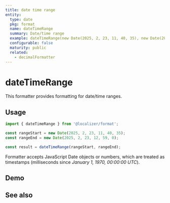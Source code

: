 ```yaml
---
title: date time range
entity:
  type: date
  pkg: format
  name: dateTimeRange
  summary: Date/time range
  example: dateTimeRange(new Date(2025, 2, 23, 11, 40, 35), new Date(2025,2,23,11,59,0))
  configurable: false
  maturity: public
  related:
    - decimalFormatter
---
```


# dateTimeRange <Package name="format"/>

This formatter provides formatting for date/time ranges.

## Usage

```typescript twoslash
import { dateTimeRange } from '@localizer/format';

const rangeStart = new Date(2025, 2, 23, 11, 40, 35);
const rangeEnd = new Date(2025, 2, 23, 12, 59, 0);

const result = dateTimeRange(rangeStart, rangeEnd);
```

Formatter accepts JavaScript Date objects or numbers, which are treated as timestamps (milliseconds since _January 1, 1970, 00:00:00 UTC_).

## Demo

<script setup>
  import { ref } from 'vue';
  import { NForm, NFormItem } from 'naive-ui/es/form';
  import { NDatePicker } from 'naive-ui/es/date-picker';

  const start = ref(1742722835000);
  const end = ref(1742723940000);
</script>

<EntityDemo :args="[start, end]">
  <NFormItem label="Range start">
    <NDatePicker v-model:value="start" type="datetime" />
  </NFormItem>
  <NFormItem label="Range end">
    <NDatePicker v-model:value="end" type="datetime" />
  </NFormItem>
</EntityDemo>

## See also

<Entities />
